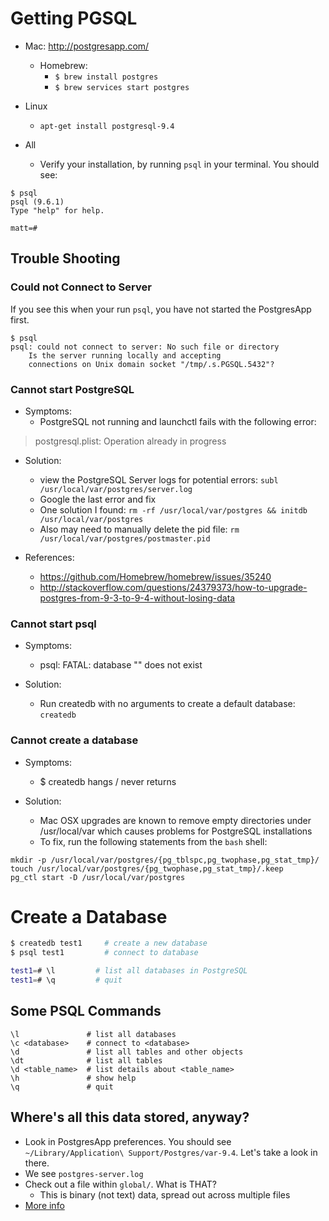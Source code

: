 # Getting PGSQL

  - Mac: http://postgresapp.com/
  
    - Homebrew: 
      - `$ brew install postgres`
      - `$ brew services start postgres`
  - Linux
    - `apt-get install postgresql-9.4`
  - All
    - Verify your installation, by running `psql` in your terminal.  You should see:

```
$ psql
psql (9.6.1)
Type "help" for help.

matt=#
```  



## Trouble Shooting

### Could not Connect to Server

If you see this when your run `psql`, you have not started the PostgresApp first.

```
$ psql
psql: could not connect to server: No such file or directory
	Is the server running locally and accepting
	connections on Unix domain socket "/tmp/.s.PGSQL.5432"?
```

### Cannot start PostgreSQL

* Symptoms:
    - PostgreSQL not running and launchctl fails with the following error:

> postgresql.plist: Operation already in progress

* Solution:
    - view the PostgreSQL Server logs for potential errors:
      `subl /usr/local/var/postgres/server.log`
    - Google the last error and fix
    - One solution I found:
      `rm -rf /usr/local/var/postgres && initdb /usr/local/var/postgres`
    - Also may need to manually delete the pid file:
      `rm /usr/local/var/postgres/postmaster.pid`

* References:
    - https://github.com/Homebrew/homebrew/issues/35240
    - http://stackoverflow.com/questions/24379373/how-to-upgrade-postgres-from-9-3-to-9-4-without-losing-data

### Cannot start psql

* Symptoms:
    - psql: FATAL:  database "<user>" does not exist

* Solution:
    - Run createdb with no arguments to create a default database:
      `createdb`

### Cannot create a database

* Symptoms:
    - $ createdb  hangs / never returns

* Solution:
    - Mac OSX upgrades are known to remove empty directories under /usr/local/var which causes
      problems for PostgreSQL installations
    - To fix, run the following statements from the `bash` shell:

```
mkdir -p /usr/local/var/postgres/{pg_tblspc,pg_twophase,pg_stat_tmp}/
touch /usr/local/var/postgres/{pg_twophase,pg_stat_tmp}/.keep
pg_ctl start -D /usr/local/var/postgres
```

# Create a Database

```bash
$ createdb test1     # create a new database
$ psql test1         # connect to database

test1=# \l         # list all databases in PostgreSQL
test1=# \q         # quit
```

## Some PSQL Commands

```
\l               # list all databases
\c <database>    # connect to <database>
\d               # list all tables and other objects
\dt              # list all tables
\d <table_name>  # list details about <table_name>
\h               # show help
\q               # quit
```

## Where's all this data stored, anyway?

- Look in PostgresApp preferences.  You should see `~/Library/Application\ Support/Postgres/var-9.4`.  Let's take a look in there.
- We see `postgres-server.log`
- Check out a file within `global/`. What is THAT?
  - This is binary (not text) data, spread out across multiple files
- [More info](http://www.postgresql.org/docs/9.0/static/storage-file-layout.html)
